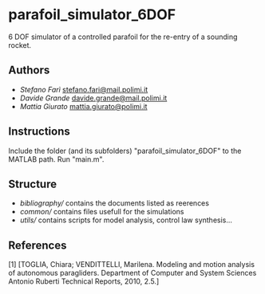 # parafoil_simulator_6DOF
6 DOF simulator of a controlled parafoil for the re-entry of a sounding rocket.

## Authors
* *Stefano Farì*	stefano.fari@mail.polimi.it
* *Davide Grande*	davide.grande@mail.polimi.it
* *Mattia Giurato*	mattia.giurato@polimi.it

## Instructions
Include the folder (and its subfolders) "parafoil_simulator_6DOF" to the MATLAB path.
Run "main.m".

## Structure
* *bibliography/*	contains the documents listed as reerences
* *common/*			contains files usefull for the simulations
* *utils/*			contains scripts for model analysis, control law synthesis...

## References
[1] [TOGLIA, Chiara; VENDITTELLI, Marilena. Modeling and motion analysis of autonomous paragliders. Department of Computer and System Sciences Antonio Ruberti Technical Reports, 2010, 2.5.]
